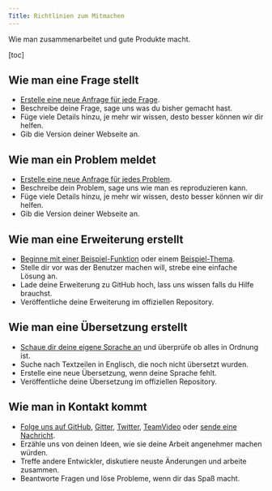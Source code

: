 ```yaml
---
Title: Richtlinien zum Mitmachen
---
```

Wie man zusammenarbeitet und gute Produkte macht.

[toc]

## Wie man eine Frage stellt

* [Erstelle eine neue Anfrage für jede Frage](https://github.com/datenstrom/yellow/issues).
* Beschreibe deine Frage, sage uns was du bisher gemacht hast.
* Füge viele Details hinzu, je mehr wir wissen, desto besser können wir dir helfen.
* Gib die Version deiner Webseite an.

## Wie man ein Problem meldet

* [Erstelle eine neue Anfrage für jedes Problem](https://github.com/datenstrom/yellow/issues).
* Beschreibe dein Problem, sage uns wie man es reproduzieren kann.
* Füge viele Details hinzu, je mehr wir wissen, desto besser können wir dir helfen.
* Gib die Version deiner Webseite an.

## Wie man eine Erweiterung erstellt

* [Beginne mit einer Beispiel-Funktion](https://github.com/schulle4u/yellow-extension-helloworld) oder einem [Beispiel-Thema](https://github.com/schulle4u/yellow-extension-basic).
* Stelle dir vor was der Benutzer machen will, strebe eine einfache Lösung an.
* Lade deine Erweiterung zu GitHub hoch, lass uns wissen falls du Hilfe brauchst.
* Veröffentliche deine Erweiterung im offiziellen Repository.

## Wie man eine Übersetzung erstellt

* [Schaue dir deine eigene Sprache an](https://github.com/datenstrom/yellow-extensions/blob/master/README-de.md#sprachen) und überprüfe ob alles in Ordnung ist.
* Suche nach Textzeilen in Englisch, die noch nicht übersetzt wurden.
* Erstelle eine neue Übersetzung, wenn deine Sprache fehlt.
* Veröffentliche deine Übersetzung im offiziellen Repository.

## Wie man in Kontakt kommt

* [Folge uns auf GitHub](https://github.com/datenstrom/yellow), [Gitter](https://gitter.im/datenstrom/yellow), [Twitter](https://twitter.com/datendeveloper), [TeamVideo](https://team.video/datendeveloper) oder [sende eine Nachricht](https://datenstrom.se/de/contact/).
* Erzähle uns von deinen Ideen, wie sie deine Arbeit angenehmer machen würden.
* Treffe andere Entwickler, diskutiere neuste Änderungen und arbeite zusammen.
* Beantworte Fragen und löse Probleme, wenn dir das Spaß macht.
